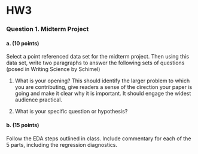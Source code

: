 # HW3

### Question 1. Midterm Project

#### a. (10 points)

Select a point referenced data set for the midterm project. Then using this data set, write two paragraphs to answer the following sets of questions (posed in Writing Science by Schimel)

1. What is your opening? This should identify the larger problem to which you are contributing, give readers a sense of the direction your paper is going and make it clear why it is important. It should engage the widest audience practical.

2. What is your specific question or hypothesis?

#### b. (15 points)

Follow the EDA steps outlined in class. Include commentary for each of the 5 parts, including the regression diagnostics.
